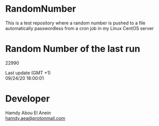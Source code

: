 # RandomNumber    
This is a test repository where a random number is pushed to a file automatically passwordless from a cron job in my Linux CentOS server    
# Random Number of the last run   
22990
      
Last update (GMT +1)    
09/24/20 18:00:01
# Developer    
Hamdy Abou El Anein   
hamdy.aea@protonmail.com
